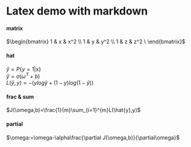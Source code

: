 # Latex demo with markdown

#### matrix
$\begin{bmatrix} 1 & x & x^2 \\ 1 & y & y^2 \\ 1 & z & z^2 \ \end{bmatrix}$

#### hat
$\hat{y}=P\{y=1|x\}$<br>
$\hat{y}=\sigma(\omega^T+b)$<br>
$L(\hat{y},y)=-(ylog\hat{y}+(1-y)log(1-\hat{y}))$<br>

#### frac & sum
$J(\omega,b)=\frac{1}{m}\sum_{i=1}^{m}L(\hat{y},y)$

#### partial
$\omega:=\omega-\alpha\frac{\partial J(\omega,b)}{\partial\omega}$